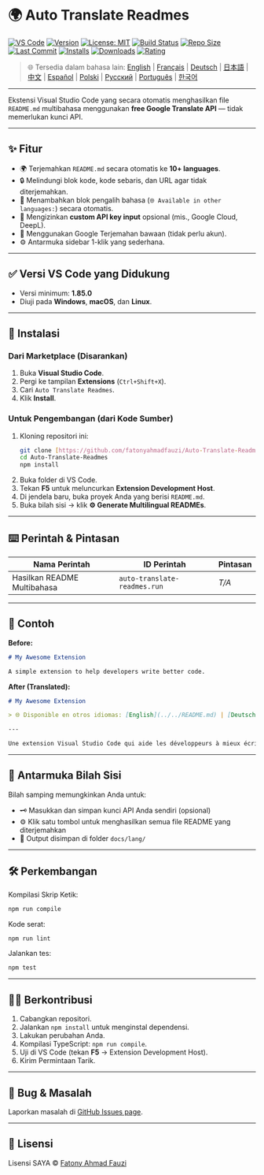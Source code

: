 # 🌍 Auto Translate Readmes

[![VS Code](https://img.shields.io/badge/VS%20Code-1.85.0+-blue.svg)](https://code.visualstudio.com/)
[![Version](https://img.shields.io/github/v/release/fatonyahmadfauzi/Auto-Translate-Readmes?color=blue.svg)](https://github.com/fatonyahmadfauzi/Auto-Translate-Readmes/releases)
[![License: MIT](https://img.shields.io/github/license/fatonyahmadfauzi/Auto-Translate-Readmes?color=green.svg)](../../LICENSE)
[![Build Status](https://github.com/fatonyahmadfauzi/Auto-Translate-Readmes/actions/workflows/main.yml/badge.svg)](https://github.com/fatonyahmadfauzi/Auto-Translate-Readmes/actions)
[![Repo Size](https://img.shields.io/github/repo-size/fatonyahmadfauzi/Auto-Translate-Readmes?color=yellow.svg)](https://github.com/fatonyahmadfauzi/Auto-Translate-Readmes)
[![Last Commit](https://img.shields.io/github/last-commit/fatonyahmadfauzi/Auto-Translate-Readmes?color=brightgreen.svg)](https://github.com/fatonyahmadfauzi/Auto-Translate-Readmes/commits/main)
[![Installs](https://vsmarketplacebadges.dev/installs-short/fatonyahmadfauzi.auto-translate-readmes.svg)](https://marketplace.visualstudio.com/items?itemName=fatonyahmadfauzi.auto-translate-readmes)
[![Downloads](https://vsmarketplacebadges.dev/downloads-short/fatonyahmadfauzi.auto-translate-readmes.svg)](https://marketplace.visualstudio.com/items?itemName=fatonyahmadfauzi.auto-translate-readmes)
[![Rating](https://vsmarketplacebadges.dev/rating-short/fatonyahmadfauzi.auto-translate-readmes.svg)](https://marketplace.visualstudio.com/items?itemName=fatonyahmadfauzi.auto-translate-readmes)

> 🌐 Tersedia dalam bahasa lain: [English](../../README.md) | [Français](README-FR.md) | [Deutsch](README-DE.md) | [日本語](README-JP.md) | [中文](README-ZH.md) | [Español](README-ES.md) | [Polski](README-PL.md) | [Русский](README-RU.md) | [Português](README-PT.md) | [한국어](README-KO.md)

---

Ekstensi Visual Studio Code yang secara otomatis menghasilkan file `README.md` multibahasa menggunakan **free Google Translate API** — tidak memerlukan kunci API.

---

## ✨ Fitur

- 🌍 Terjemahkan `README.md` secara otomatis ke **10+ languages**.
- 🔒 Melindungi blok kode, kode sebaris, dan URL agar tidak diterjemahkan.
- 💬 Menambahkan blok pengalih bahasa (`🌐 Available in other languages:`) secara otomatis.
- 💾 Mengizinkan **custom API key input** opsional (mis., Google Cloud, DeepL).
- 🧠 Menggunakan Google Terjemahan bawaan (tidak perlu akun).
- ⚙️ Antarmuka sidebar 1-klik yang sederhana.

---

## ✅ Versi VS Code yang Didukung

- Versi minimum: **1.85.0**
- Diuji pada **Windows**, **macOS**, dan **Linux**.

---

## 🧩 Instalasi

### Dari Marketplace (Disarankan)

1. Buka **Visual Studio Code**.
2. Pergi ke tampilan **Extensions** (`Ctrl+Shift+X`).
3. Cari `Auto Translate Readmes`.
4. Klik **Install**.

### Untuk Pengembangan (dari Kode Sumber)

1. Kloning repositori ini:
    ```bash
    git clone [https://github.com/fatonyahmadfauzi/Auto-Translate-Readmes.git](https://github.com/fatonyahmadfauzi/Auto-Translate-Readmes.git)
    cd Auto-Translate-Readmes
    npm install
    ```
2. Buka folder di VS Code.
3. Tekan **F5** untuk meluncurkan **Extension Development Host**.
4. Di jendela baru, buka proyek Anda yang berisi `README.md`.
5. Buka bilah sisi → klik **⚙️ Generate Multilingual READMEs**.

---

## ⌨️ Perintah & Pintasan

| Nama Perintah | ID Perintah | Pintasan |
| ----------------------------- | ---------------------------- | -------- |
| Hasilkan README Multibahasa | `auto-translate-readmes.run` | _T/A_ |

---

## 🧠 Contoh

**Before:**

```md
# My Awesome Extension

A simple extension to help developers write better code.
```

**After (Translated):**

```md
# My Awesome Extension

> 🌐 Disponible en otros idiomas: [English](../../README.md) | [Deutsch](README-DE.md) | [Français](README-FR.md)

---

Une extension Visual Studio Code qui aide les développeurs à mieux écrire du code.
```

---

## 🧠 Antarmuka Bilah Sisi

Bilah samping memungkinkan Anda untuk:

- 🗝️ Masukkan dan simpan kunci API Anda sendiri (opsional)
- ⚙️ Klik satu tombol untuk menghasilkan semua file README yang diterjemahkan
- 📁 Output disimpan di folder `docs/lang/`

---

## 🛠️ Perkembangan

Kompilasi Skrip Ketik:

```bash
npm run compile
```

Kode serat:

```bash
npm run lint
```

Jalankan tes:

```bash
npm test
```

---

## 🧑‍💻 Berkontribusi

1. Cabangkan repositori.
2. Jalankan `npm install` untuk menginstal dependensi.
3. Lakukan perubahan Anda.
4. Kompilasi TypeScript: `npm run compile`.
5. Uji di VS Code (tekan **F5** → Extension Development Host).
6. Kirim Permintaan Tarik.

---

## 🐞 Bug & Masalah

Laporkan masalah di [GitHub Issues page](https://github.com/fatonyahmadfauzi/Auto-Translate-Readmes/issues).

---

## 🧾 Lisensi

Lisensi SAYA © [Fatony Ahmad Fauzi](../../LICENSE)
